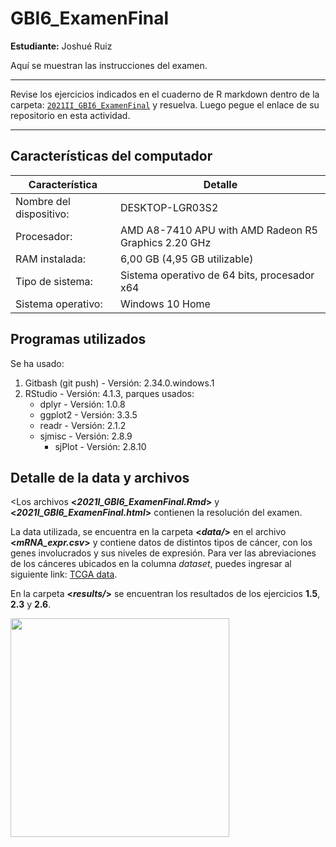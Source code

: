 # GBI6_ExamenFinal

**Estudiante:** Joshué Ruiz  

Aquí se muestran las instrucciones del examen.

* * *

Revise los ejercicios indicados en el cuaderno de R markdown dentro de la carpeta: [`2021II_GBI6_ExamenFinal`](https://drive.google.com/drive/folders/1bla5iDjuYvcsCgKlYO_of2ZRupTOtMbu?usp=sharing) y resuelva. Luego pegue el enlace de su repositorio en esta actividad.

* * * 

## Características del computador
Característica | Detalle
-------------- | -----------------
Nombre del dispositivo:	| DESKTOP-LGR03S2
Procesador:	| AMD A8-7410 APU with AMD Radeon R5 Graphics   2.20 GHz
RAM instalada:	| 6,00 GB (4,95 GB utilizable)
Tipo de sistema:	| Sistema operativo de 64 bits, procesador x64
Sistema operativo: | Windows 10 Home

## Programas utilizados
Se ha usado:
1. Gitbash (git push) - Versión: 2.34.0.windows.1
2. RStudio - Versión: 4.1.3, parques usados:
   - dplyr - Versión: 1.0.8
   - ggplot2 - Versión: 3.3.5
   - readr - Versión: 2.1.2
   - sjmisc - Versión: 2.8.9
     - sjPlot - Versión: 2.8.10

 
## Detalle de la data y archivos


<Los archivos **<_2021I_GBI6_ExamenFinal.Rmd_>** y **<_2021I_GBI6_ExamenFinal.html_>** contienen la resolución del examen.

La data utilizada, se encuentra en la carpeta **<_data/_>** en el archivo **<_mRNA_expr.csv_>** y contiene datos de distintos tipos de cáncer, con los genes involucrados y sus niveles de expresión. Para ver las abreviaciones de los cánceres ubicados en la columna _dataset_, puedes ingresar al siguiente link: [TCGA data](https://gdac.broadinstitute.org/).

En la carpeta **<_results/_>** se encuentran los resultados de los ejercicios **1.5**, **2.3** y **2.6**.

<img src="https://c.tenor.com/_ZuwTV9BLKsAAAAC/titanic-titanic-orchestra.gif" width="350">
